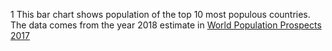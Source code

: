 1 This bar chart shows population of the top 10 most populous countries. The data comes from the year 2018 estimate in [World Population Prospects 2017](https://esa.un.org/unpd/wpp/Download/Standard/Population/)